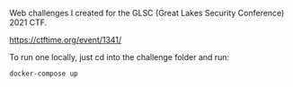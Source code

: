 Web challenges I created for the GLSC (Great Lakes Security Conference) 2021 CTF.

https://ctftime.org/event/1341/

To run one locally, just cd into the challenge folder and run:

`docker-compose up`
